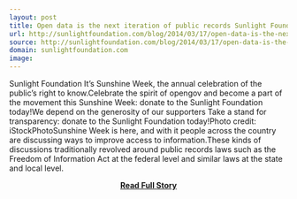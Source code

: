 ```yaml
---
layout: post
title: Open data is the next iteration of public records Sunlight Foundation Blog
url: http://sunlightfoundation.com/blog/2014/03/17/open-data-is-the-next-iteration-of-public-records/
source: http://sunlightfoundation.com/blog/2014/03/17/open-data-is-the-next-iteration-of-public-records/
domain: sunlightfoundation.com
image: 
---
```


<p>Sunlight Foundation It’s Sunshine Week, the annual celebration of the public’s right to know.Celebrate the spirit of opengov and become a part of the movement this Sunshine Week: donate to the Sunlight Foundation today!We depend on the generosity of our supporters Take a stand for transparency: donate to the Sunlight Foundation today!Photo credit: iStockPhotoSunshine Week is here, and with it people across the country are discussing ways to improve access to information.These kinds of discussions traditionally revolved around public records laws such as the Freedom of Information Act at the federal level and similar laws at the state and local level.</p>
<center><p><a href="http://sunlightfoundation.com/blog/2014/03/17/open-data-is-the-next-iteration-of-public-records/" style='padding:25px; font-sze:18px; font-weight: bold;'>Read Full Story</a></p></center>
